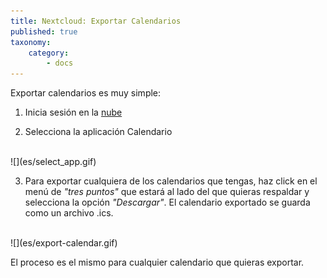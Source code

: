 ```yaml
---
title: Nextcloud: Exportar Calendarios
published: true
taxonomy:
    category:
        - docs
---
```


Exportar calendarios es muy simple:

1. Inicia sesión en la [nube](https://cloud.disroot.org)

2. Selecciona la aplicación Calendario
<br>
![](es/select_app.gif)

3. Para exportar cualquiera de los calendarios que tengas, haz click en el menú de *"tres puntos"* que estará al lado del que quieras respaldar y selecciona la opción *"Descargar"*. El calendario exportado se guarda como un archivo .ics.
<br>
![](es/export-calendar.gif)

El proceso es el mismo para cualquier calendario que quieras exportar.
